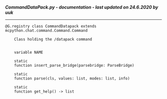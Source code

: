 ***CommandDataPack.py - documentation - last updated on 24.6.2020 by uuk***
___

    @G.registry class CommandDatapack extends mcpython.chat.command.Command.Command
        
        Class holding the /datapack command


        variable NAME

        static
        function insert_parse_bridge(parsebridge: ParseBridge)

        static
        function parse(cls, values: list, modes: list, info)

        static
        function get_help() -> list